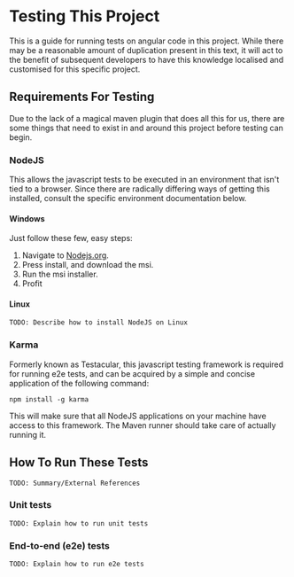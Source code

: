 # Testing This Project

This is a guide for running tests on angular code in this project. While there may be a reasonable amount of
duplication present in this text, it will act to the benefit of subsequent developers to have this knowledge localised
and customised for this specific project.

## Requirements For Testing

Due to the lack of a magical maven plugin that does all this for us, there are some things that need to exist in and
around this project before testing can begin.

### NodeJS

This allows the javascript tests to be executed in an environment that isn't tied to a browser. Since there are
radically differing ways of getting this installed, consult the specific environment documentation below.

#### Windows

Just follow these few, easy steps:

1. Navigate to [Nodejs.org](http://nodejs.org).
2. Press install, and download the msi.
3. Run the msi installer.
4. Profit

#### Linux

    TODO: Describe how to install NodeJS on Linux

### Karma

Formerly known as Testacular, this javascript testing framework is required for running e2e tests, and can be acquired
by a simple and concise application of the following command:

    npm install -g karma

This will make sure that all NodeJS applications on your machine have access to this framework. The Maven runner should
take care of actually running it.

## How To Run These Tests

    TODO: Summary/External References

### Unit tests

    TODO: Explain how to run unit tests

### End-to-end (e2e) tests

    TODO: Explain how to run e2e tests
